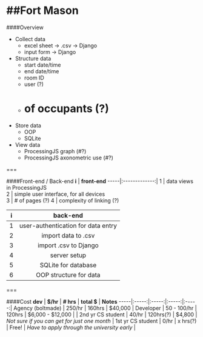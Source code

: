 ##Fort Mason
===

####Overview
* Collect data
  * excel sheet -> .csv -> Django
  * input form -> Django
* Structure data
  * start date/time
  * end date/time
  * room ID
  * user (?)
  * # of occupants (?)
* Store data
  * OOP
  * SQLite
* View data
  * ProcessingJS graph (#?)
  * ProcessingJS axonometric use (#?)

===

####Front-end / Back-end
<b>i</b> | <b>front-end</b> 
-----|:-------------:|
1 | data views in ProcessingJS  
2 | simple user interface, for all devices  
3 | # of pages (?)
4 | complexity of linking (?)

<b>i</b> | <b>back-end</b> 
-----|:-------------:|
1 | user-authentication for data entry
2 | import data to .csv
3 | import .csv to Django
4 | server setup
5 | SQLite for database
6 | OOP structure for data

===

####Cost
<b>dev</b> | <b>$/hr</b> | <b># hrs</b> | <b>total $</b> | <b>Notes</b>
-----|:-----:|:-----:|:-----:|:-----:|
Agency (boltmade) | 250/hr | 160hrs | $40,000 | 
Developer | 50 - 100/hr | 120hrs | $6,000 - $12,000 | |
2nd yr CS student | 40/hr | 120hrs(?) | $4,800 | _Not sure if you can get for just one month_ |
1st yr CS student | 0/hr | x hrs(?) | Free! | _Have to apply through the university early_ |
